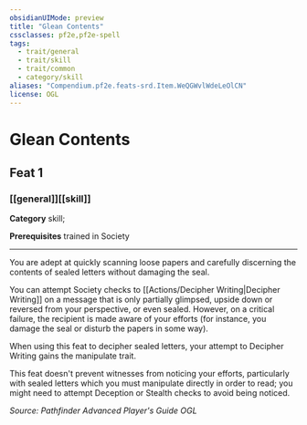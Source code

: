 ```yaml
---
obsidianUIMode: preview
title: "Glean Contents"
cssclasses: pf2e,pf2e-spell
tags:
  - trait/general
  - trait/skill
  - trait/common
  - category/skill
aliases: "Compendium.pf2e.feats-srd.Item.WeQGWvlWdeLeOlCN"
license: OGL
---
```

# Glean Contents
## Feat 1
### [[general]][[skill]]

**Category** skill; 



**Prerequisites** trained in Society
* * *
You are adept at quickly scanning loose papers and carefully discerning the contents of sealed letters without damaging the seal.

You can attempt Society checks to [[Actions/Decipher Writing|Decipher Writing]] on a message that is only partially glimpsed, upside down or reversed from your perspective, or even sealed. However, on a critical failure, the recipient is made aware of your efforts (for instance, you damage the seal or disturb the papers in some way).

When using this feat to decipher sealed letters, your attempt to Decipher Writing gains the manipulate trait.

This feat doesn't prevent witnesses from noticing your efforts, particularly with sealed letters which you must manipulate directly in order to read; you might need to attempt Deception or Stealth checks to avoid being noticed.

*Source: Pathfinder Advanced Player's Guide*
*OGL*